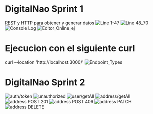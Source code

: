 # DigitalNao Sprint 1
REST y HTTP para obtener y generar datos
![Line 1-47](screenshots/sprint1/SS_234146.png)
![Line 48_70](screenshots/sprint1/SS_234151.png)
![Console Log](screenshots/sprint1/SS_234156.png)
![Editor_Online_ej](screenshots/sprint1/SS_235625.png)

# Ejecucion con el siguiente curl

curl --location 'http://localhost:3000/'
![Endpoint_Types](screenshots/sprint1/types.png)

# DigitalNao Sprint 2

![auth/token](screenshots/sprint2/auth-token.png)
![unauthorized](screenshots/sprint2/unauthorized.png)
![user/getAll](screenshots/sprint2/getAll.png)
![address/getAll](screenshots/sprint2/address-getAll.png)
![address POST 201](screenshots/sprint2/address-post-201.png)
![address POST 406](screenshots/sprint2/address-post-406.png)
![address PATCH](screenshots/sprint2/address-patch.png)
![address DELETE](screenshots/sprint2/address-delete.png)